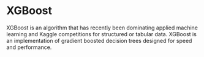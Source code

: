 # XGBoost
XGBoost is an algorithm that has recently been dominating applied machine learning and Kaggle competitions for structured or tabular data. XGBoost is an implementation of gradient boosted decision trees designed for speed and performance.
